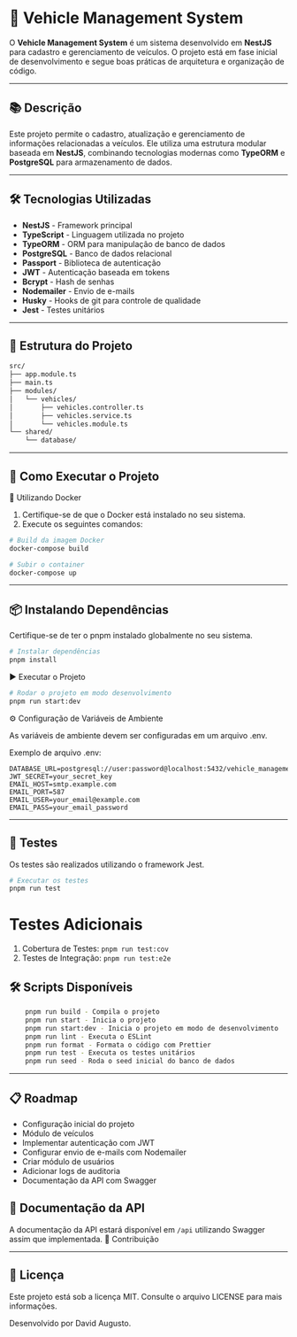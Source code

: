# 🚗 Vehicle Management System

O **Vehicle Management System** é um sistema desenvolvido em **NestJS** para cadastro e gerenciamento de veículos. O projeto está em fase inicial de desenvolvimento e segue boas práticas de arquitetura e organização de código.

---

## 📚 Descrição

Este projeto permite o cadastro, atualização e gerenciamento de informações relacionadas a veículos. Ele utiliza uma estrutura modular baseada em **NestJS**, combinando tecnologias modernas como **TypeORM** e **PostgreSQL** para armazenamento de dados.

---

## 🛠️ Tecnologias Utilizadas

- **NestJS** - Framework principal
- **TypeScript** - Linguagem utilizada no projeto
- **TypeORM** - ORM para manipulação de banco de dados
- **PostgreSQL** - Banco de dados relacional
- **Passport** - Biblioteca de autenticação
- **JWT** - Autenticação baseada em tokens
- **Bcrypt** - Hash de senhas
- **Nodemailer** - Envio de e-mails
- **Husky** - Hooks de git para controle de qualidade
- **Jest** - Testes unitários

---

## 📂 Estrutura do Projeto

```bash
src/
├── app.module.ts
├── main.ts
├── modules/
│   └── vehicles/
│       ├── vehicles.controller.ts
│       ├── vehicles.service.ts
│       └── vehicles.module.ts
└── shared/
    └── database/
```

---

## 🚀 Como Executar o Projeto

🐳 Utilizando Docker

1. Certifique-se de que o Docker está instalado no seu sistema.
2. Execute os seguintes comandos:

```bash
# Build da imagem Docker
docker-compose build
```

```bash
# Subir o container
docker-compose up
```

---

## 📦 Instalando Dependências

Certifique-se de ter o pnpm instalado globalmente no seu sistema.

```bash
# Instalar dependências
pnpm install
```

▶️ Executar o Projeto

```bash
# Rodar o projeto em modo desenvolvimento
pnpm run start:dev
```

⚙️ Configuração de Variáveis de Ambiente

As variáveis de ambiente devem ser configuradas em um arquivo .env.

Exemplo de arquivo .env:

```
DATABASE_URL=postgresql://user:password@localhost:5432/vehicle_management
JWT_SECRET=your_secret_key
EMAIL_HOST=smtp.example.com
EMAIL_PORT=587
EMAIL_USER=your_email@example.com
EMAIL_PASS=your_email_password
````

----

## 🧪 Testes

Os testes são realizados utilizando o framework Jest.

```bash
# Executar os testes
pnpm run test
```

# Testes Adicionais
1. Cobertura de Testes: ```pnpm run test:cov```
2. Testes de Integração: ```pnpm run test:e2e```

## 🛠️ Scripts Disponíveis
```bash
    pnpm run build - Compila o projeto
    pnpm run start - Inicia o projeto
    pnpm run start:dev - Inicia o projeto em modo de desenvolvimento
    pnpm run lint - Executa o ESLint
    pnpm run format - Formata o código com Prettier
    pnpm run test - Executa os testes unitários
    pnpm run seed - Roda o seed inicial do banco de dados
```
----

## 📋 Roadmap

- Configuração inicial do projeto
- Módulo de veículos
- Implementar autenticação com JWT
- Configurar envio de e-mails com Nodemailer
- Criar módulo de usuários
- Adicionar logs de auditoria
- Documentação da API com Swagger

## 📖 Documentação da API

A documentação da API estará disponível em ```/api``` utilizando Swagger assim que implementada.
🤝 Contribuição

----

## 📄 Licença

Este projeto está sob a licença MIT. Consulte o arquivo LICENSE para mais informações.

Desenvolvido por David Augusto.